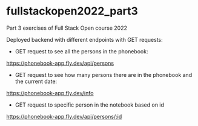 # fullstackopen2022_part3
Part 3 exercises of Full Stack Open course 2022

Deployed backend with different endpoints with GET requests:

- GET request to see all the persons in the phonebook:

https://phonebook-app.fly.dev/api/persons

- GET request to see how many persons there are in the phonebook and the current date:

https://phonebook-app.fly.dev/info

- GET request to specific person in the notebook based on id

https://phonebook-app.fly.dev/api/persons/:id
